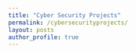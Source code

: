 ```yaml
---
title: "Cyber Security Projects"
permalink: /cybersecurityprojects/
layout: posts
author_profile: true
---
```

